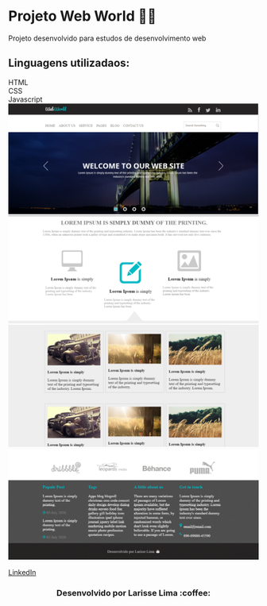 # Projeto Web World :woman_technologist:

<p > Projeto desenvolvido para estudos de desenvolvimento web</p> 


<h2> Linguagens utilizadaos:</h2>
HTML<br>
CSS<br>
Javascript<br>


<img src="prints/print1.png">
<img src="prints/print2.png">
<img src="prints/print3.png">
<img src="prints/print4.png">


[ LinkedIn ](https://www.linkedin.com/in/larisselima/)


<h3 align="center">Desenvolvido por Larisse Lima :coffee: </h3>

